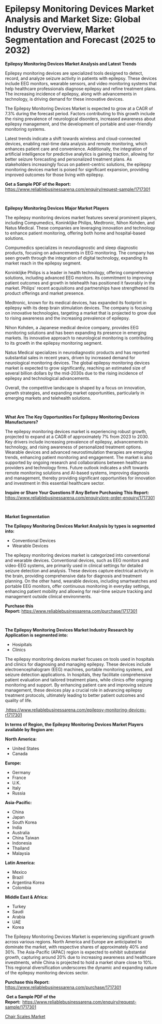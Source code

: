 <p><h1>Epilepsy Monitoring Devices Market Analysis and Market Size: Global Industry Overview, Market Segmentation and Forecast (2025 to 2032)</h1></p><p><strong>Epilepsy Monitoring Devices Market Analysis and Latest Trends</strong></p>
<p><p>Epilepsy monitoring devices are specialized tools designed to detect, record, and analyze seizure activity in patients with epilepsy. These devices include EEG monitors, wearable sensors, and video monitoring systems that help healthcare professionals diagnose epilepsy and refine treatment plans. The increasing incidence of epilepsy, along with advancements in technology, is driving demand for these innovative devices.</p><p>The Epilepsy Monitoring Devices Market is expected to grow at a CAGR of 7.3% during the forecast period. Factors contributing to this growth include the rising prevalence of neurological disorders, increased awareness about epilepsy management, and the development of portable and user-friendly monitoring systems. </p><p>Latest trends indicate a shift towards wireless and cloud-connected devices, enabling real-time data analysis and remote monitoring, which enhances patient care and convenience. Additionally, the integration of artificial intelligence for predictive analytics is gaining traction, allowing for better seizure forecasting and personalized treatment plans. As stakeholders increasingly focus on patient-centric solutions, the epilepsy monitoring devices market is poised for significant expansion, providing improved outcomes for those living with epilepsy.</p></p>
<p><strong>Get a Sample PDF of the Report:&nbsp;</strong> <a href="https://www.reliablebusinessarena.com/enquiry/request-sample/1717301?utm_campaign=2995&utm_medium=2&utm_source=Github&utm_content=ia&utm_term=04032025&utm_id=epilepsy-monitoring-devices">https://www.reliablebusinessarena.com/enquiry/request-sample/1717301</a></p>
<p>&nbsp;</p>
<p><strong>Epilepsy Monitoring Devices Major Market Players</strong></p>
<p><p>The epilepsy monitoring devices market features several prominent players, including Compumedics, Koninklijke Philips, Medtronic, Nihon Kohden, and Natus Medical. These companies are leveraging innovation and technology to enhance patient monitoring, offering both home and hospital-based solutions. </p><p>Compumedics specializes in neurodiagnostic and sleep diagnostic products, focusing on advancements in EEG monitoring. The company has seen growth through the integration of digital technology, expanding its market reach in the epilepsy segment. </p><p>Koninklijke Philips is a leader in health technology, offering comprehensive solutions, including advanced EEG monitors. Its commitment to improving patient outcomes and growth in telehealth has positioned it favorably in the market. Philips' recent acquisitions and partnerships have strengthened its product offerings and market presence.</p><p>Medtronic, known for its medical devices, has expanded its footprint in epilepsy with its deep brain stimulation devices. The company is focusing on innovative technologies, targeting a market that is projected to grow due to rising awareness and the increasing prevalence of epilepsy.</p><p>Nihon Kohden, a Japanese medical device company, provides EEG monitoring solutions and has been expanding its presence in emerging markets. Its innovative approach to neurological monitoring is contributing to its growth in the epilepsy monitoring segment.</p><p>Natus Medical specializes in neurodiagnostic products and has reported substantial sales in recent years, driven by increased demand for neurological monitoring devices. The global epilepsy monitoring devices market is expected to grow significantly, reaching an estimated size of several billion dollars by the mid-2030s due to the rising incidence of epilepsy and technological advancements.</p><p>Overall, the competitive landscape is shaped by a focus on innovation, growth strategies, and expanding market opportunities, particularly in emerging markets and telehealth solutions.</p></p>
<p>&nbsp;</p>
<p><strong>What Are The Key Opportunities For Epilepsy Monitoring Devices Manufacturers?</strong></p>
<p><p>The epilepsy monitoring devices market is experiencing robust growth, projected to expand at a CAGR of approximately 7% from 2023 to 2030. Key drivers include increasing prevalence of epilepsy, advancements in technology, and rising awareness of personalized treatment options. Wearable devices and advanced neurostimulation therapies are emerging trends, enhancing patient monitoring and engagement. The market is also supported by ongoing research and collaborations between healthcare providers and technology firms. Future outlook indicates a shift towards remote monitoring solutions and AI-based systems, improving diagnosis and management, thereby providing significant opportunities for innovation and investment in this essential healthcare sector.</p></p>
<p><strong>Inquire or Share Your Questions If Any Before Purchasing This Report:</strong> <a href="https://www.reliablebusinessarena.com/enquiry/pre-order-enquiry/1717301?utm_campaign=2995&utm_medium=2&utm_source=Github&utm_content=ia&utm_term=04032025&utm_id=epilepsy-monitoring-devices">https://www.reliablebusinessarena.com/enquiry/pre-order-enquiry/1717301</a></p>
<p>&nbsp;</p>
<p><strong>Market Segmentation</strong></p>
<p><strong>The Epilepsy Monitoring Devices Market Analysis by types is segmented into:</strong></p>
<p><ul><li>Conventional Devices</li><li>Wearable Devices</li></ul></p>
<p><p>The epilepsy monitoring devices market is categorized into conventional and wearable devices. Conventional devices, such as EEG monitors and video-EEG systems, are primarily used in clinical settings for detailed seizure detection and analysis. These devices capture electrical activity in the brain, providing comprehensive data for diagnosis and treatment planning. On the other hand, wearable devices, including smartwatches and portable EEG monitors, offer continuous monitoring in everyday settings, enhancing patient mobility and allowing for real-time seizure tracking and management outside clinical environments.</p></p>
<p><strong>Purchase this Report:&nbsp;</strong><a href="https://www.reliablebusinessarena.com/purchase/1717301?utm_campaign=2995&utm_medium=2&utm_source=Github&utm_content=ia&utm_term=04032025&utm_id=epilepsy-monitoring-devices">https://www.reliablebusinessarena.com/purchase/1717301</a></p>
<p>&nbsp;</p>
<p><strong>The Epilepsy Monitoring Devices Market Industry Research by Application is segmented into:</strong></p>
<p><ul><li>Hosipitals</li><li>Clinics</li></ul></p>
<p><p>The epilepsy monitoring devices market focuses on tools used in hospitals and clinics for diagnosing and managing epilepsy. These devices include electroencephalogram (EEG) machines, portable monitoring systems, and seizure detection applications. In hospitals, they facilitate comprehensive patient evaluation and tailored treatment plans, while clinics offer ongoing monitoring and support. By enhancing patient care and improving seizure management, these devices play a crucial role in advancing epilepsy treatment protocols, ultimately leading to better patient outcomes and quality of life.</p></p>
<p><a href="https://www.reliablebusinessarena.com/epilepsy-monitoring-devices-r1717301?utm_campaign=2995&utm_medium=2&utm_source=Github&utm_content=ia&utm_term=04032025&utm_id=epilepsy-monitoring-devices">&nbsp;https://www.reliablebusinessarena.com/epilepsy-monitoring-devices-r1717301</a></p>
<p><strong>In terms of Region, the Epilepsy Monitoring Devices Market Players available by Region are:</strong></p>
<p>
    <p> <strong> North America: </strong>
        <ul>
            <li>United States</li>
            <li>Canada</li>
        </ul>
        </p> 
    <p> <strong> Europe: </strong>
        <ul>
            <li>Germany</li>
            <li>France</li>
            <li>U.K.</li>
            <li>Italy</li>
            <li>Russia</li>
        </ul>
        </p> 
    <p> <strong> Asia-Pacific: </strong>
        <ul>
            <li>China</li>
            <li>Japan</li>
            <li>South Korea</li>
            <li>India</li>
            <li>Australia</li>
            <li>China Taiwan</li>
            <li>Indonesia</li>
            <li>Thailand</li>
            <li>Malaysia</li>
        </ul>
        </p> 
    <p> <strong> Latin America: </strong>
        <ul>
            <li>Mexico</li>
            <li>Brazil</li>
            <li>Argentina Korea</li>
            <li>Colombia</li>
        </ul>
        </p> 
    <p> <strong> Middle East & Africa: </strong>
        <ul>
            <li>Turkey</li>
            <li>Saudi</li>
            <li>Arabia</li>
            <li>UAE</li>
            <li>Korea</li>
        </ul>
    </p>
    </p>
<p><p>The Epilepsy Monitoring Devices Market is experiencing significant growth across various regions. North America and Europe are anticipated to dominate the market, with respective shares of approximately 40% and 30%. The Asia-Pacific (APAC) region is expected to exhibit substantial growth, capturing around 20% due to increasing awareness and healthcare investments, while China is projected to hold a market share close to 10%. This regional diversification underscores the dynamic and expanding nature of the epilepsy monitoring devices sector.</p></p>
<p><strong>Purchase this Report: </strong><a href="https://www.reliablebusinessarena.com/purchase/1717301?utm_campaign=2995&utm_medium=2&utm_source=Github&utm_content=ia&utm_term=04032025&utm_id=epilepsy-monitoring-devices">https://www.reliablebusinessarena.com/purchase/1717301</a></p>
<p>&nbsp;<strong>Get a Sample PDF of the Report:&nbsp;&nbsp;</strong><a href="https://www.reliablebusinessarena.com/enquiry/request-sample/1717301?utm_campaign=2995&utm_medium=2&utm_source=Github&utm_content=ia&utm_term=04032025&utm_id=epilepsy-monitoring-devices">https://www.reliablebusinessarena.com/enquiry/request-sample/1717301</a></p>
<p><strong></strong></p>
<p><p><a href="https://github.com/vengatsabibu/Market-Research-Report-List-1/blob/main/chair-scales-market.md?utm_campaign=2995&utm_medium=2&utm_source=Github&utm_content=ia&utm_term=04032025&utm_id=epilepsy-monitoring-devices">Chair Scales Market</a></p></p>